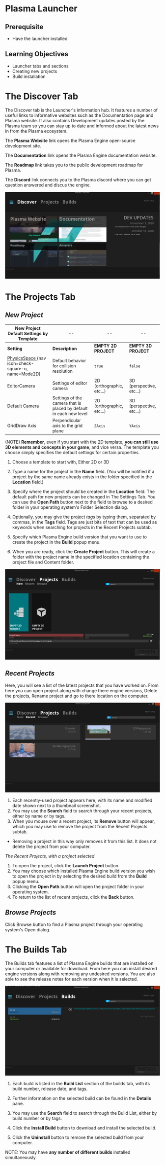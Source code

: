 # Plasma Launcher

## Prerequisite
- Have the launcher installed

## Learning Objectives


- Launcher tabs and sections
- Creating new projects
- Build installation


# The Discover Tab

The Discover tab is the Launcher's information hub. It features a number of useful links to informative websites such as the Documentation page and Plasma website. It also contains Development updates posted by the Plasma team so you can stay up to date and informed about the latest news in from the Plasma ecosystem.

The **Plasma Website** link opens the Plasma Engine open-source development site.

The **Documentation** link opens the Plasma Engine documentation website.

The **Roadmap** link takes you to the public development roadmap for Plasma.

The **Discord** link connects you to the Plasma discord where you can get question answered and discus the engine.

![image](https://raw.githubusercontent.com/PlasmaEngine/PlasmaDocs/master/media/LauncherDiscover.PNG)

# The Projects Tab

## *New Project*

| New Project Default Settings by Template |--|--|--|
|--|--|--|--|
| **Setting**  | **Description**| **EMPTY 2D PROJECT** | **EMPTY 3D PROJECT**|
|[ PhysicsSpace ](https://github.com/PlasmaEngine/PlasmaDocs/blob/master/code_reference/class_reference/physicsspace.markdown) {nav icon=check-square-o, name=Mode2D}| Default behavior for collision resolution| `true`|`false`|
|EditorCamera|Settings of editor camera|2D (orthographic, etc...)|3D (perspective, etc...)|
|Default Camera|Settings of the camera that is placed by default in each new level|2D (orthographic, etc...)|3D (perspective, etc...)|
|GridDraw Axis|Perpendicular axis to the grid plane|`ZAxis`|`YAxis`|

(NOTE) **Remember**, even if you start with the 2D template, **you can still use 3D elements and concepts in your game**, and vice versa. The template you choose simply specifies the default settings for certain properties.

1. Choose a template to start with, Either 2D or 3D

2. Type a name for the project in the **Name** field. (You will be notified if a project by the same name already exists in the folder specified in the **Location** field.)

3. Specify where the project should be created in the **Location** field. The default path for new projects can be changed in The Settings Tab. You can use the **Open Path** button next to the field to browse to a desired folder in your operating system's Folder Selection dialog.

4. Optionally, you may give the project *tags* by typing them, separated by commas, in the **Tags** field. Tags are just bits of text that can be used as keywords when searching for projects in the Recent Projects subtab.

5. Specify which Plasma Engine build version that you want to use to create the project in the **Build** popup menu.

6. When you are ready, click the **Create Project** button. This will create a
  folder with the project name in the specified location containing the project
  file and Content folder. 
  
![image](https://raw.githubusercontent.com/PlasmaEngine/PlasmaDocs/master/media/NewProject.PNG)

 ##  *Recent Projects*


Here, you will see a list of the latest projects that you have worked on. From here you can open project along with change there engine versions, Delete the projects, Rename project and go to there location on the computer.


![image](https://raw.githubusercontent.com/PlasmaEngine/PlasmaDocs/master/media/RecentProjects.PNG)

1. Each recently-used project appears here, with its name and modified date shown next to a thumbnail screenshot.
2. You may use the **Search** field to search through your recent projects, either by name or by tags.
3. When you mouse over a recent project, its **Remove** button will appear, which you may use to remove the project from the Recent Projects subtab.
 - Removing a project in this way only removes it from this list. It does not delete the project from your computer.



*The Recent Projects, with a project selected*


1. To open the project, click the **Launch Project** button.
2. You may choose which installed Plasma Engine build version you wish to open the project in by selecting the desired build from the **Build** popup menu.
3. Clicking the **Open Path** button will open the project folder in your operating system.
4. To return to the list of recent projects, click the **Back** button.


 ##  *Browse Projects*


Click Browse button to find a Plasma project through your operating system's Open dialog.


 #  The Builds Tab


The Builds tab features a list of Plasma Engine builds that are installed on your computer or available for download. From here you can install desired engine versions along with removing any undesired versions. You are also able to see the release notes for each version when it is selected.



![image](https://raw.githubusercontent.com/PlasmaEngine/PlasmaDocs/master/media/Builds.PNG)


1. Each build is listed in the **Build List** section of the builds tab, with its build number, release date, and tags.

2. Further information on the selected build can be found in the **Details** pane.

3. You may use the **Search** field to search through the Build List, either by build number or by tags.

4. Click the **Install Build** button to download and install the selected build.

5. Click the **Uninstall** button to remove the selected build from your computer.

NOTE: You may have **any number of different builds** installed simultaneously.

 
